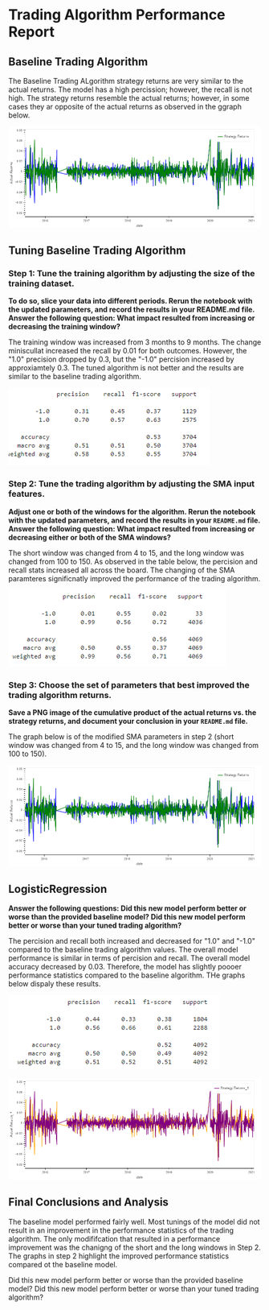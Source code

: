 # Trading Algorithm Performance Report 

## Baseline Trading Algorithm 

The Baseline Trading ALgorithm strategy returns are very similar to the actual returns. The model has a high percission; however, the recall is not high. The strategy returns resemble the actual returns; however, in some cases they ar opposite of the actual returns as observed in the ggraph below.  

![Baseline_Trading_Algorithm](Images/Baseline_Trading_Algorithm.png)

## Tuning Baseline Trading Algorithm

### Step 1: Tune the training algorithm by adjusting the size of the training dataset. 

**To do so, slice your data into different periods. Rerun the notebook with the updated parameters, and record the results in your README.md file.
Answer the following question: What impact resulted from increasing or decreasing the training window?**

The training window was increased from 3 months to 9 months. The change miniscullat increased the recall by 0.01 for both outcomes. However, the "1.0" precision dropped by 0.3, but the "-1.0" percision increased by approxiamtely 0.3. The tuned algorithm is not better and the results are similar to the baseline trading algorithm. 

![Tuned_Trading_Algorithm_Part_1](Images/Tuned_Trading_Algorithm_Part_1.png)


### Step 2: Tune the trading algorithm by adjusting the SMA input features.  

**Adjust one or both of the windows for the algorithm. Rerun the notebook with the updated parameters, and record the results in your `README.md` file. 
Answer the following question: What impact resulted from increasing or decreasing either or both of the SMA windows?**

The short window was changed from 4 to 15, and the long window was changed from 100 to 150. As observed in the table below, the percision and recall stats increased all across the board. The changing of the SMA paramteres significnatly improved the performance of the trading algorithm. 


![Tuned_Trading_Algorithm_Part_2](Images/Tuned_Trading_Algorithm_Part_2.png)


### Step 3: Choose the set of parameters that best improved the trading algorithm returns. 

**Save a PNG image of the cumulative product of the actual returns vs. the strategy returns, and document your conclusion in your `README.md` file.**

The graph below is of the modified SMA parameters in step 2 (short window was changed from 4 to 15, and the long window was changed from 100 to 150). 

![Tuned_Trading_Algorithm_Part_3](Images/Tuned_Trading_Algorithm_Part_3.png)


## LogisticRegression  

**Answer the following questions: Did this new model perform better or worse than the provided baseline model? Did this new model perform better or worse than your tuned trading algorithm?**

The percision and recall both increased and decreased for "1.0" and "-1.0" compared to the baseline trading algorithm values. The overall model performance is similar in terms of percision and recall. The overall model accuracy decreased by 0.03. Therefore, the model has slightly poooer performance statistics compared to the baseline algorithm. THe graphs below dispaly these results. 

![LogisticRegression_report.png](Images/LogisticRegression_report.png)

![LogisticRegression](Images/LogisticRegression.png)


## Final Conclusions and Analysis

The baseline model performed fairly well. Most tunings of the model did not result in an improvement in the performance statistics of the trading algorithm. The only modififcation that resulted in a performance improvement was the chanigng of the short and the long windows in Step 2. The graphs in step 2 highlight the improved performance statistics compared ot the baseline model. 


















Did this new model perform better or worse than the provided baseline model? Did this new model perform better or worse than your tuned trading algorithm?